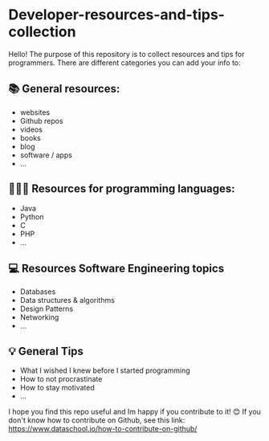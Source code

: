 # Developer-resources-and-tips-collection
Hello! The purpose of this repository is to collect resources and tips for programmers. There are different categories you can add your info to:

## 📚 General resources:
- websites
- Github repos
- videos
- books
- blog
- software / apps
- ...

## 👩🏻‍💻 Resources for programming languages:
- Java
- Python
- C  
- PHP  
- …

## 💻 Resources Software Engineering topics
- Databases
- Data structures & algorithms
- Design Patterns
- Networking
- …

## 💡 General Tips
- What I wished I knew before I started programming
- How to not procrastinate
- How to stay motivated
- ...

I hope you find this repo useful and Im happy if you contribute to it! 😊 If you don't know how to contribute on Github, see this link: https://www.dataschool.io/how-to-contribute-on-github/
